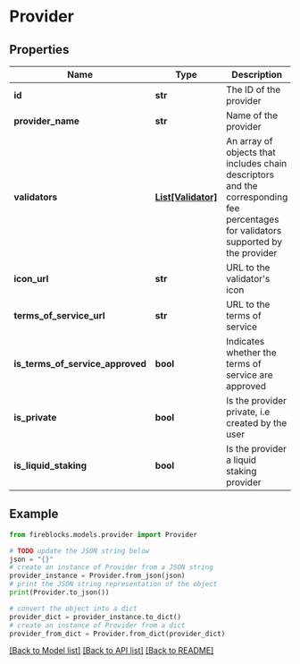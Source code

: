 # Provider


## Properties

Name | Type | Description | Notes
------------ | ------------- | ------------- | -------------
**id** | **str** | The ID of the provider | 
**provider_name** | **str** | Name of the provider | 
**validators** | [**List[Validator]**](Validator.md) | An array of objects that includes chain descriptors and the corresponding fee percentages for validators supported by the provider | 
**icon_url** | **str** | URL to the validator&#39;s icon | [optional] 
**terms_of_service_url** | **str** | URL to the terms of service | [optional] 
**is_terms_of_service_approved** | **bool** | Indicates whether the terms of service are approved | 
**is_private** | **bool** | Is the provider private, i.e created by the user | [optional] 
**is_liquid_staking** | **bool** | Is the provider a liquid staking provider | 

## Example

```python
from fireblocks.models.provider import Provider

# TODO update the JSON string below
json = "{}"
# create an instance of Provider from a JSON string
provider_instance = Provider.from_json(json)
# print the JSON string representation of the object
print(Provider.to_json())

# convert the object into a dict
provider_dict = provider_instance.to_dict()
# create an instance of Provider from a dict
provider_from_dict = Provider.from_dict(provider_dict)
```
[[Back to Model list]](../README.md#documentation-for-models) [[Back to API list]](../README.md#documentation-for-api-endpoints) [[Back to README]](../README.md)


